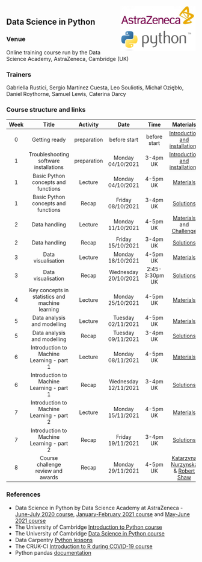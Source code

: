 <img align="right" src=img/course_logo.png width="200">


## Data Science in Python


### Venue

Online training course run by the Data Science Academy, AstraZeneca, Cambridge (UK)


### Trainers

Gabriella Rustici, Sergio Martínez Cuesta, Leo Souliotis, Michał Oziębło, Daniel Roythorne, Samuel Lewis, Caterina Darcy


### Course structure and links

Week | Title | Activity | Date | Time | Materials | Trainer
:---:|:-----:|:--------:|:----:|:----:|:---------:|:-------:
0 | Getting ready | preparation | before start | before start | [Introduction and installations](notebooks/week0_materials.ipynb) | All
1 | Troubleshooting software installations | preparation | Monday 04/10/2021 | 3-4pm UK | [Introduction and installations](notebooks/week0_materials.ipynb) | SMC
1 | Basic Python concepts and functions | Lecture | Monday 04/10/2021 | 4-5pm UK | [Materials](notebooks/week1_lecture.ipynb) | SMC
1 | Basic Python concepts and functions | Recap | Friday 08/10/2021 | 3-4pm UK | [Solutions](notebooks/week1_solutions.ipynb) |  SMC
2 | Data handling | Lecture | Monday 11/10/2021 | 4-5pm UK | [Materials](notebooks/week2_lecture.ipynb) and [Challenge](notebooks/week2_challenge.ipynb) | SMC
2 | Data handling | Recap | Friday 15/10/2021 | 3-4pm UK | [Solutions](notebooks/week2_solutions.ipynb) | SMC
3 | Data visualisation | Lecture | Monday 18/10/2021 | 4-5pm UK | [Materials](notebooks/week3_lecture.ipynb) | SMC
3 | Data visualisation | Recap | Wednesday 20/10/2021 | 2:45-3:30pm UK | [Solutions](notebooks/week3_solutions.ipynb) | SMC
4 | Key concepts in statistics and machine learning | Lecture | Monday 25/10/2021 | 4-5pm UK | [Materials](notebooks/week4_lecture.ipynb) | LS
5 | Data analysis and modelling | Lecture | Tuesday 02/11/2021 | 4-5pm UK | [Materials](notebooks/week5_lecture.ipynb) | LS
5 | Data analysis and modelling | Recap | Tuesday 09/11/2021 | 3-4pm UK | [Solutions](notebooks/week5_solution.ipynb) | LS
6 | Introduction to Machine Learning - part 1 | Lecture | Monday 08/11/2021 | 4-5pm UK | [Materials](notebooks/week6_lecture.ipynb) | MO
6 | Introduction to Machine Learning - part 1 | Recap | Wednesday 12/11/2021 | 3-4pm UK | [Solutions](notebooks/week6_solutions.ipynb) | MO
7 | Introduction to Machine Learning - part 2 | Lecture | Monday 15/11/2021 | 4-5pm UK | [Materials](notebooks/week7_lecture.ipynb) | MO
7 | Introduction to Machine Learning - part 2 | Recap | Friday 19/11/2021 | 3-4pm UK | [Solutions](notebooks/week7_solutions.ipynb) | MO
8 | Course challenge review and awards | Recap | Monday 29/11/2021 | 4-5pm UK | [Katarzyna Nurzynska](challenge/KatarzynaNurzynska/) & [Robert Shaw](challenge/RobertShaw/) | All


### References

- Data Science in Python by Data Science Academy at AstraZeneca - [June-July 2020 course](https://github.com/semacu/data-science-python), [January-February 2021 course](https://github.com/semacu/202101-data-science-python) and [May-June 2021 course](https://github.com/semacu/202105-data-science-python)
- The University of Cambridge [Introduction to Python course](https://github.com/pycam/python-basic)
- The University of Cambridge [Data Science in Python course](https://github.com/pycam/python-data-science)
- Data Carpentry [Python lessons](https://datacarpentry.org)
- The CRUK-CI [Introduction to R during COVID-19 course](https://bioinformatics-core-shared-training.github.io/r-intro/)
- Python pandas [documentation](https://pandas.pydata.org/docs/)
